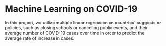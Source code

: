 # Machine Learning on COVID-19
In this project, we utilize multiple linear regression on countries' suggests or policies, such as closing schools or canceling public events, and their average number of COVID-19 cases over time in order to predict the average rate of increase in cases.
